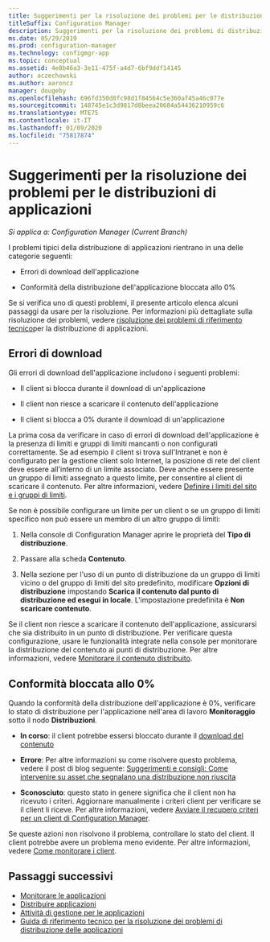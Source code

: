```yaml
---
title: Suggerimenti per la risoluzione dei problemi per le distribuzioni di app
titleSuffix: Configuration Manager
description: Suggerimenti per la risoluzione dei problemi di distribuzione dell'applicazione in Configuration Manager
ms.date: 05/29/2019
ms.prod: configuration-manager
ms.technology: configmgr-app
ms.topic: conceptual
ms.assetid: 4e8b46a3-3e11-475f-a4d7-6bf9ddf14145
author: aczechowski
ms.author: aaroncz
manager: dougeby
ms.openlocfilehash: 696fd350d8fc98d1f84564c5e360af45a46c077e
ms.sourcegitcommit: 148745e1c3d9817d8beea20684a54436210959c6
ms.translationtype: MTE75
ms.contentlocale: it-IT
ms.lasthandoff: 01/09/2020
ms.locfileid: "75817874"
---
```

# <a name="troubleshooting-tips-for-application-deployments"></a>Suggerimenti per la risoluzione dei problemi per le distribuzioni di applicazioni

*Si applica a: Configuration Manager (Current Branch)*

I problemi tipici della distribuzione di applicazioni rientrano in una delle categorie seguenti:

- Errori di download dell'applicazione

- Conformità della distribuzione dell'applicazione bloccata allo 0%

Se si verifica uno di questi problemi, il presente articolo elenca alcuni passaggi da usare per la risoluzione. Per informazioni più dettagliate sulla risoluzione dei problemi, vedere [risoluzione dei problemi di riferimento tecnico](/sccm/apps/understand/app-deployment-technical-reference)per la distribuzione di applicazioni.


## <a name="download-failures"></a>Errori di download

Gli errori di download dell'applicazione includono i seguenti problemi:

- Il client si blocca durante il download di un'applicazione

- Il client non riesce a scaricare il contenuto dell'applicazione

- Il client si blocca a 0% durante il download di un'applicazione

La prima cosa da verificare in caso di errori di download dell'applicazione è la presenza di limiti e gruppi di limiti mancanti o non configurati correttamente. Se ad esempio il client si trova sull'Intranet e non è configurato per la gestione client solo Internet, la posizione di rete del client deve essere all'interno di un limite associato. Deve anche essere presente un gruppo di limiti assegnato a questo limite, per consentire al client di scaricare il contenuto. Per altre informazioni, vedere [Definire i limiti del sito e i gruppi di limiti](/sccm/core/servers/deploy/configure/define-site-boundaries-and-boundary-groups).

Se non è possibile configurare un limite per un client o se un gruppo di limiti specifico non può essere un membro di un altro gruppo di limiti:

1. Nella console di Configuration Manager aprire le proprietà del **Tipo di distribuzione**.  

1. Passare alla scheda **Contenuto**.

1. Nella sezione per l'uso di un punto di distribuzione da un gruppo di limiti vicino o del gruppo di limiti del sito predefinito, modificare **Opzioni di distribuzione** impostando **Scarica il contenuto dal punto di distribuzione ed esegui in locale**. L'impostazione predefinita è **Non scaricare contenuto**.

Se il client non riesce a scaricare il contenuto dell'applicazione, assicurarsi che sia distribuito in un punto di distribuzione. Per verificare questa configurazione, usare le funzionalità integrate nella console per monitorare la distribuzione del contenuto ai punti di distribuzione. Per altre informazioni, vedere [Monitorare il contenuto distribuito](/sccm/core/servers/deploy/configure/monitor-content-you-have-distributed).  


## <a name="compliance-stuck-at-0"></a>Conformità bloccata allo 0%

Quando la conformità della distribuzione dell'applicazione è 0%, verificare lo stato di distribuzione per l'applicazione nell'area di lavoro **Monitoraggio** sotto il nodo **Distribuzioni**.

- **In corso**: il client potrebbe essersi bloccato durante il [download del contenuto](#download-failures)

- **Errore**: Per altre informazioni su come risolvere questo problema, vedere il post di blog seguente: [Suggerimenti e consigli: Come intervenire su asset che segnalano una distribuzione non riuscita](https://techcommunity.microsoft.com/t5/Configuration-Manager-Archive/Tips-and-Tricks-How-to-Take-Action-on-Assets-That-Report-a/ba-p/273019)

- **Sconosciuto**: questo stato in genere significa che il client non ha ricevuto i criteri. Aggiornare manualmente i criteri client per verificare se il client li riceve. Per altre informazioni, vedere [Avviare il recupero criteri per un client di Configuration Manager](/sccm/core/clients/manage/manage-clients#BKMK_PolicyRetrieval).
  
Se queste azioni non risolvono il problema, controllare lo stato del client. Il client potrebbe avere un problema meno evidente. Per altre informazioni, vedere [Come monitorare i client](/sccm/core/clients/manage/monitor-clients).


## <a name="next-steps"></a>Passaggi successivi

- [Monitorare le applicazioni](/sccm/apps/deploy-use/monitor-applications-from-the-console)
- [Distribuire applicazioni](/sccm/apps/deploy-use/deploy-applications)
- [Attività di gestione per le applicazioni](/sccm/apps/deploy-use/management-tasks-applications)
- [Guida di riferimento tecnico per la risoluzione dei problemi di distribuzione delle applicazioni](/sccm/apps/understand/app-deployment-technical-reference)
